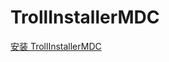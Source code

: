 # TrollInstallerMDC
[安装 TrollInstallerMDC](itms-services://?action=download-manifest&url=https://app-trick.github.io/iOS/plist/com.bozoavrgza.uzvxhlgk.plist)

